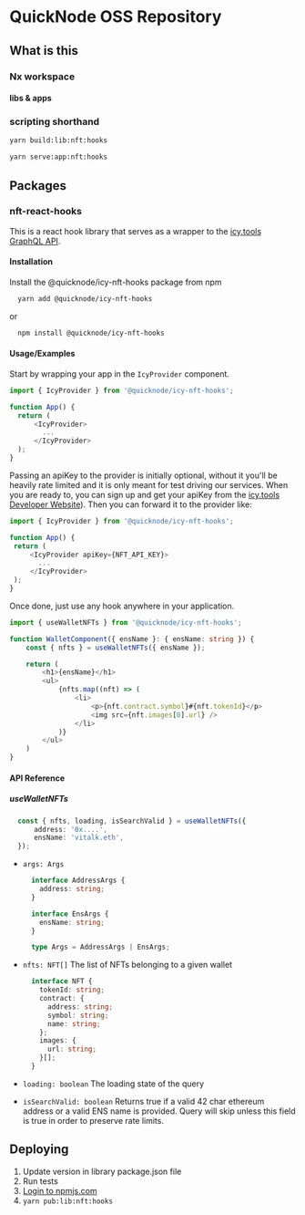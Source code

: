 

# QuickNode OSS Repository

## What is this 

### Nx workspace
#### libs & apps

### scripting shorthand

```bash
yarn build:lib:nft:hooks
```
```bash
yarn serve:app:nft:hooks
```

## Packages

### nft-react-hooks

This is a react hook library that serves as a wrapper to the [icy.tools GraphQL API](https://developers.icy.tools).


#### Installation

Install the @quicknode/icy-nft-hooks package from npm

```bash
  yarn add @quicknode/icy-nft-hooks
```
or 

```bash
  npm install @quicknode/icy-nft-hooks
```

#### Usage/Examples

Start by wrapping your app in the `IcyProvider` component.

```typescript
import { IcyProvider } from '@quicknode/icy-nft-hooks';

function App() {
  return (
      <IcyProvider>
        ...
      </IcyProvider>
  );
}
```

 Passing an apiKey to the provider is initially optional, without it you'll be heavily rate limited and it is only meant for test driving our services. When you are ready to, you can sign up and get your apiKey from the [icy.tools Developer Website](https://developers.icy.tools)). Then you can forward it to the provider like:

 ```typescript
import { IcyProvider } from '@quicknode/icy-nft-hooks';

function App() {
  return (
      <IcyProvider apiKey={NFT_API_KEY}>
        ...
      </IcyProvider>
  );
}
```

Once done, just use any hook anywhere in your application.

```typescript
import { useWalletNFTs } from '@quicknode/icy-nft-hooks';

function WalletComponent({ ensName }: { ensName: string }) {
    const { nfts } = useWalletNFTs({ ensName });

    return (
        <h1>{ensName}</h1>
        <ul>
            {nfts.map((nft) => (
                <li>
                    <p>{nft.contract.symbol}#{nft.tokenId}</p>
                    <img src={nft.images[0].url} />
                </li>
            )}
        </ul>
    )
}

```
#### API Reference

##### useWalletNFTs

```ts
  const { nfts, loading, isSearchValid } = useWalletNFTs({
      address: '0x....',
      ensName: 'vitalk.eth',
  });
```


- `args: Args`
  ```ts
    interface AddressArgs {
      address: string;
    }

    interface EnsArgs {
      ensName: string;
    }

    type Args = AddressArgs | EnsArgs;
  ```

- `nfts: NFT[]` The list of NFTs belonging to a given wallet
    ```ts
      interface NFT {
        tokenId: string;
        contract: {
          address: string;
          symbol: string;
          name: string;
        };
        images: {
          url: string;
        }[];
      }
    ```

- `loading: boolean` The loading state of the query
- `isSearchValid: boolean` Returns true if a valid 42 char ethereum address or a valid ENS name is provided. Query will skip unless this field is true in order to preserve rate limits.


## Deploying
1. Update version in library package.json file 
1. Run tests
1. [Login to npmjs.com](https://docs.npmjs.com/cli/v8/commands/npm-adduser)
1. `yarn pub:lib:nft:hooks`


